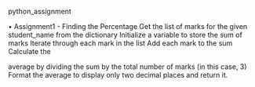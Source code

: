  python_assignment

• Assignment1 - Finding the Percentage Get the list of marks for the given student_name from the dictionary Initialize a variable to store the sum of marks Iterate through each mark in the list Add each mark to the sum Calculate the

average by dividing the sum by the total number of marks (in this case, 3) Format the average to display only two decimal places and return it.
